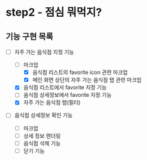 # step2 - 점심 뭐먹지?

## 기능 구현 목록

- [ ] 자주 가는 음식점 지정 기능

  - [ ] 마크업
    - [x] 음식점 리스트의 favorite icon 관련 마크업
    - [x] 메인 화면 상단의 자주 가는 음식점 탭 관련 마크업
  - [x] 음식점 리스트에서 favorite 지정 기능
  - [ ] 음식점 상세정보에서 favorite 지정 기능
  - [x] 자주 가는 음식점 탭(필터)

- [ ] 음식점 상세정보 확인 기능
  - [ ] 마크업
  - [ ] 상세 정보 랜더링
  - [ ] 음식점 삭제 기능
  - [ ] 닫기 기능
